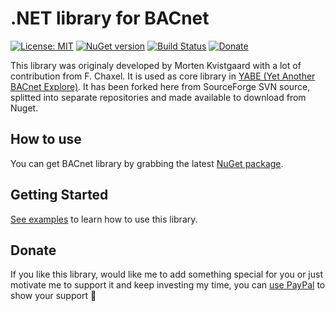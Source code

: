# .NET library for BACnet

[![License: MIT](https://img.shields.io/badge/License-MIT-yellow.svg)](https://raw.githubusercontent.com/ela-compil/BACnet/master/MIT_license.txt)
[![NuGet version](https://badge.fury.io/nu/bacnet.svg)](https://www.nuget.org/packages/BACnet)
[![Build Status](https://dev.azure.com/ela-compil/BACnet/_apis/build/status/Build%20release?branchName=master)](https://dev.azure.com/ela-compil/BACnet/_build/latest?definitionId=1&branchName=master)
[![Donate](https://img.shields.io/badge/%24-donate-ff00ff.svg)](https://www.paypal.me/JakubBartkowiak)

This library was originaly developed by Morten Kvistgaard with a lot of contribution from F. Chaxel. It is used as core library in [YABE (Yet Another BACnet Explore)](https://sourceforge.net/projects/yetanotherbacnetexplorer/). It has been forked here from SourceForge SVN source, splitted into separate repositories and made available to download from Nuget.

## How to use

You can get BACnet library by grabbing the latest [NuGet package](https://www.nuget.org/packages/BACnet).

## Getting Started

[See examples](https://github.com/ela-compil/BACnet.Examples) to learn how to use this library.

## Donate

If you like this library, would like me to add something special for you or just motivate me to support it and keep investing my time, you can [use PayPal](https://www.paypal.me/JakubBartkowiak) to show your support :angel:
